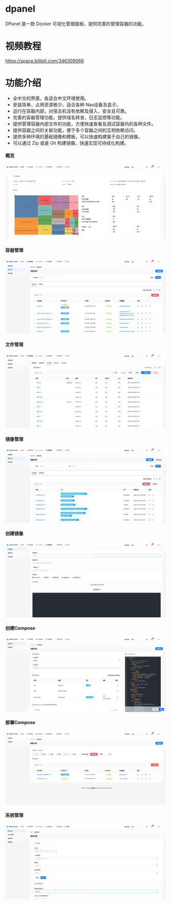 # dpanel

DPanel 是一款 Docker 可视化管理面板，提供完善的管理容器的功能。

# 视频教程

https://space.bilibili.com/346309066

# 功能介绍

- 全中文的界面，各适合中文环境使用。
- 安装简单，占用资源极少。适合各种 Nas设备及盒子。
- 运行在容器内部，对宿主机没有依赖及侵入，安全且可靠。
- 完善的容器管理功能，提供域名转发，日志监控等功能。
- 提供管理容器内部文件的功能，方便快速查看及调试容器内的各种文件。
- 提供容器之间的关联功能，便于多个容器之间的互相依赖访问。
- 提供多种环境的基础镜像和模板，可以快速构建属于自己的镜像。
- 可以通过 Zip 或是 Git 构建镜像，快速实现可持续化构建。

#### 概览
![home.png](https://raw.githubusercontent.com/donknap/dpanel-docs/master/storage/image/home.png)
#### 容器管理
![app-list.png](https://raw.githubusercontent.com/donknap/dpanel-docs/master/storage/image/app-list.png)
#### 文件管理
![app-file.png](https://raw.githubusercontent.com/donknap/dpanel-docs/master/storage/image/app-file.png)
#### 镜像管理
![image-list.png](https://raw.githubusercontent.com/donknap/dpanel-docs/master/storage/image/image-list.png)
#### 创建镜像
![image-create.png](https://raw.githubusercontent.com/donknap/dpanel-docs/master/storage/image/image-create.png)
#### 创建Compose
![compose-create.png](https://raw.githubusercontent.com/donknap/dpanel-docs/master/storage/image/compose-create.png)
#### 部署Compose
![compose-deploy.png](https://raw.githubusercontent.com/donknap/dpanel-docs/master/storage/image/compose-deploy.png)
#### 系统管理
![system-basic.png](https://raw.githubusercontent.com/donknap/dpanel-docs/master/storage/image/system-basic.png)
